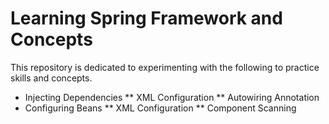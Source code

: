 # Learning Spring Framework and Concepts
This repository is dedicated to experimenting with the following to practice skills and concepts.
* Injecting Dependencies
** XML Configuration
** Autowiring Annotation
* Configuring Beans
** XML Configuration
** Component Scanning
